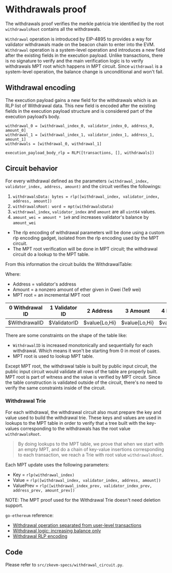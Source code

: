 # Withdrawals proof

The withdrawals proof verifies the merkle patricia trie identified by the root `withdrawalsRoot` contains all the withdrawals.

`Withdrawal` operation is introduced by EIP-4895 to provides a way for validator withdrawals made on the beacon chain to enter into the EVM. `Withdrawal` operation is a system-level operation and introduces a new field after the existing fields in the execution payload. Unlike transactions, there is no signature to verify and the main verification logic is to verify withdrawals MPT root which happens in MPT circuit. Since `withdrawal` is a system-level operation, the balance change is unconditional and won't fail.

## Withdrawal encoding

The execution payload gains a new field for the withdrawals which is an RLP list of Withdrawal data. This new field is encoded after the existing fields in the execution payload structure and is considered part of the execution payload’s body.

```
withdrawal_0 = [withdrawal_index_0, validator_index_0, address_0, amount_0]
withdrawal_1 = [withdrawal_index_1, validator_index_1, address_1, amount_1]
withdrawals = [withdrawal_0, withdrawal_1]

execution_payload_body_rlp = RLP([transactions, [], withdrawals])
```


## Circuit behavior

For every withdrawal defined as the parameters `(withdrawal_index, validator_index, address, amount)` and the circuit verifies the followings:

1. `withdrawalsData: bytes = rlp([withdrawal_index, validator_index, address, amount])`
2. `withdrawalsRoot: word = mpt(withdrawalsData)`
3. `withdrawal_index`, `validator_index` and `amount` are all `uint64` values.
4. `amount_wei = amount * 1e9` and increases validator's balance by `amount_wei`

- The rlp encoding of withdrawal parameters will be done using a custom rlp encoding gadget,  isolated from the rlp encoding used by the MPT circuit.
- The MPT root verification will be done in MPT circuit; the withdrawal circuit do a lookup to the MPT table.

From this information the circuit builds the WithdrawalTable:

Where:

- Address = validator's address
- Amount = a nonzero amount of ether given in Gwei (1e9 wei)
- MPT root = an incremental MPT root

| 0 Withdrawal ID | 1 Validator ID | 2 Address      | 3 Amount      | 4 MPT root     |
| -----------     | -------------  | -------------- | ------------- | -------------- |
| $WithdrawalID   | $ValidatorID   | $value{Lo,Hi}  | $value{Lo,Hi} | $value{Lo,Hi}  |

There are some constraints on the shape of the table like:

- `WithdrawalID` is increased monotonically and sequentially for each withdrawal. Which means it won't be starting from 0 in most of cases.
- MPT root is used to lookup MPT table.

Except MPT root, the withdrawal table is built by public input circuit, the public input circuit would validate all rows of the table are properly built. MPT root is part of witness and the value is verified by MPT circuit. Since the table construction is validated outside of the circuit, there's no need to verify the same constraints inside of the circuit. 

### Withdrawal Trie

For each withdrawal, the withdrawal circuit also must prepare the key and value used to build the withdrawal trie.  These keys and values are used in lookups to the MPT table in order to verify that a tree built with the key-values corresponding to the withdrawals has the root value `withdrawalsRoot`.

> By doing lookups to the MPT table, we prove that when we start with an empty MPT, and do a chain of key-value insertions corresponding to each transaction, we reach a Trie with root value `withdrawalsRoot`.

Each MPT update uses the following parameters:

- Key = `rlp(withdrawal_index)`
- Value = `rlp([withdrawal_index, validator_index, address, amount])`
- ValuePrev = `rlp([withdrawal_index_prev, validator_index_prev, address_prev, amount_prev])`

NOTE: The MPT proof used for the Withdrawal Trie doesn't need deletion support.

`go-ethereum` reference:

- [Withdrawal operation separated from user-level transactions ](https://github.com/ethereum/go-ethereum/blob/b8adb4cb0c4989d138506531ef1966793b658c54/core/state_processor.go#L97-L102)
- [Withdrawal logic: increasing balance only](https://github.com/ethereum/go-ethereum/blob/b8adb4cb0c4989d138506531ef1966793b658c54/consensus/beacon/consensus.go#L356-L357)
- [Withdrawal RLP encoding](https://github.com/ethereum/go-ethereum/blob/b8adb4cb0c4989d138506531ef1966793b658c54/core/types/withdrawal.go#L54-L57)

## Code

Please refer to `src/zkevm-specs/withdrawal_circuit.py`.
